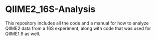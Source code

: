 # QIIME2_16S-Analysis
This repository includes all the code and a manual for how to analyze QIIME2 data from a 16S experiment, along with code that was used for QIIME1.9 as well.
